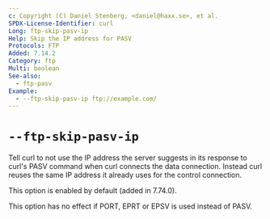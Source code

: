 ```yaml
---
c: Copyright (C) Daniel Stenberg, <daniel@haxx.se>, et al.
SPDX-License-Identifier: curl
Long: ftp-skip-pasv-ip
Help: Skip the IP address for PASV
Protocols: FTP
Added: 7.14.2
Category: ftp
Multi: boolean
See-also:
  - ftp-pasv
Example:
  - --ftp-skip-pasv-ip ftp://example.com/
---
```


# `--ftp-skip-pasv-ip`

Tell curl to not use the IP address the server suggests in its response to
curl's PASV command when curl connects the data connection. Instead curl
reuses the same IP address it already uses for the control connection.

This option is enabled by default (added in 7.74.0).

This option has no effect if PORT, EPRT or EPSV is used instead of PASV.
